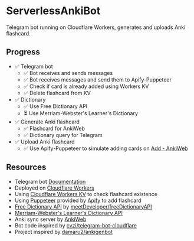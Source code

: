 # ServerlessAnkiBot

Telegram bot running on Cloudflare Workers, generates and uploads Anki flashcard.

## Progress

- ✅ Telegram bot
	- ✅ Bot receives and sends messages
	- ✅ Bot receives messages and send them to Apify-Puppeteer
  	- ✅ Check if card is already added using Workers KV
  	- ✅ Delete flashcard from KV
- ✅ Dictionary
	- ✅ Use Free Dictionary API
	- ⏳ Use Merriam-Webster's Learner's Dictionary
- ✅ Generate Anki flashcard
	- ✅ Flashcard for AnkiWeb
	- ✅ Dictionary query for Telegram
- ✅ Upload Anki flashcard
  	- ✅ Use Apify-Puppeteer to simulate adding cards on [Add - AnkiWeb](https://ankiuser.net/add)

## Resources

- Telegram bot [Documentation](https://core.telegram.org/bots/api)
- Deployed on [Cloudflare Workers](https://workers.cloudflare.com/)
- Using [Cloudflare Workers KV](https://developers.cloudflare.com/kv/) to check flashcard existence
- Using [Puppeteer](https://pptr.dev/) provided by [Apify](https://docs.apify.com/academy/apify-scrapers/puppeteer-scraper) to add flashcard
- [Free Dictionary API](https://dictionaryapi.dev/) by [meetDeveloper/freeDictionaryAPI](https://github.com/meetDeveloper/freeDictionaryAPI)
- [Merriam-Webster's Learner's Dictionary API](https://dictionaryapi.com/products/api-learners-dictionary)
- Anki sync server by [AnkiWeb](https://ankiweb.net/)
- Bot code inspired by [cvzi/telegram-bot-cloudflare](https://github.com/cvzi/telegram-bot-cloudflare)
- Project inspired by [damaru2/ankigenbot](https://github.com/damaru2/ankigenbot)
